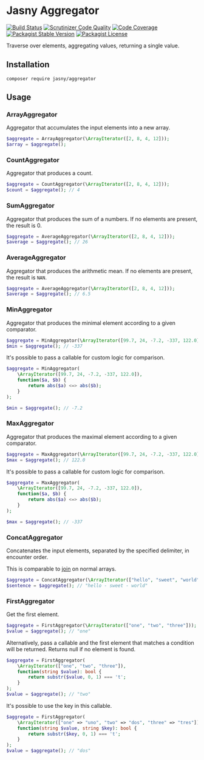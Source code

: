 Jasny Aggregator
===

[![Build Status](https://travis-ci.org/jasny/aggregator.svg?branch=master)](https://travis-ci.org/jasny/aggregator)
[![Scrutinizer Code Quality](https://scrutinizer-ci.com/g/jasny/aggregator/badges/quality-score.png?b=master)](https://scrutinizer-ci.com/g/jasny/aggregator/?branch=master)
[![Code Coverage](https://scrutinizer-ci.com/g/jasny/aggregator/badges/coverage.png?b=master)](https://scrutinizer-ci.com/g/jasny/aggregator/?branch=master)
[![Packagist Stable Version](https://img.shields.io/packagist/v/jasny/aggregator.svg)](https://packagist.org/packages/jasny/aggregator)
[![Packagist License](https://img.shields.io/packagist/l/jasny/aggregator.svg)](https://packagist.org/packages/jasny/aggregator)

Traverse over elements, aggregating values, returning a single value.

Installation
---

    composer require jasny/aggregator

Usage
--- 

### ArrayAggregator

Aggregator that accumulates the input elements into a new array.

```php
$aggregate = ArrayAggregator(\ArrayIterator([2, 8, 4, 12]));
$array = $aggregate();
```

### CountAggregator

Aggregator that produces a count.

```php
$aggregate = CountAggregator(\ArrayIterator([2, 8, 4, 12]));
$count = $aggregate(); // 4
```

### SumAggregator

Aggregator that produces the sum of a numbers. If no elements are present, the result is 0.
 
```php
$aggregate = AverageAggregator(\ArrayIterator([2, 8, 4, 12]));
$average = $aggregate(); // 26
```

### AverageAggregator

Aggregator that produces the arithmetic mean. If no elements are present, the result is `NAN`.

```php
$aggregate = AverageAggregator(\ArrayIterator([2, 8, 4, 12]));
$average = $aggregate(); // 6.5
```

### MinAggregator

Aggregator that produces the minimal element according to a given comparator.

```php
$aggregate = MinAggregator(\ArrayIterator([99.7, 24, -7.2, -337, 122.0]));
$min = $aggregate(); // -337
```

It's possible to pass a callable for custom logic for comparison.

```php
$aggregate = MinAggregator(
    \ArrayIterator([99.7, 24, -7.2, -337, 122.0]),
    function($a, $b) {
        return abs($a) <=> abs($b);
    }
);

$min = $aggregate(); // -7.2
```

### MaxAggregator

Aggregator that produces the maximal element according to a given comparator.

```php
$aggregate = MaxAggregator(\ArrayIterator([99.7, 24, -7.2, -337, 122.0]));
$max = $aggregate(); // 122.0
```

It's possible to pass a callable for custom logic for comparison.

```php
$aggregate = MaxAggregator(
    \ArrayIterator([99.7, 24, -7.2, -337, 122.0]),
    function($a, $b) {
        return abs($a) <=> abs($b);
    }
);

$max = $aggregate(); // -337
```

### ConcatAggregator

Concatenates the input elements, separated by the specified delimiter, in encounter order.

This is comparable to [join](https://php.net/join) on normal arrays. 

```php
$aggregate = ConcatAggregator(\ArrayIterator(["hello", "sweet", "world"]), " - ");
$sentence = $aggregate(); // "hello - sweet - world"
```

### FirstAggregator

Get the first element.

```php
$aggregate = FirstAggregator(\ArrayIterator(["one", "two", "three"]));
$value = $aggregate(); // "one"
```

Alternatively, pass a callable and the first element that matches a condition will be returned.
Returns null if no element is found.

```php
$aggregate = FirstAggregator(
    \ArrayIterator(["one", "two", "three"]),
    function(string $value): bool {
        return substr($value, 0, 1) === 't';
    }
);
$value = $aggregate(); // "two"
```

It's possible to use the key in this callable.

```php
$aggregate = FirstAggregator(
    \ArrayIterator(["one" => "uno", "two" => "dos", "three" => "tres"]),
    function(string $value, string $key): bool {
        return substr($key, 0, 1) === 't';
    }
);
$value = $aggregate(); // "dos"
```
